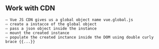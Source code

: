 ## **Work with CDN**
    
    ⇨ Vue JS CDN gives us a global object name vue.global.js
    ⇨ create a instacce of the global object
    ⇨ pass a json object inside the instance
    ⇨ mount the created instance
    ⇨ populate the created inctance inside the DOM using double curly brace {{...}}
    

     